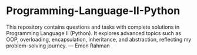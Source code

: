 # Programming-Language-II-Python
This repository contains questions and tasks with complete solutions in Programming Language II (Python). It explores advanced topics such as OOP, overloading, encapsulation, inheritance, and abstraction, reflecting my problem-solving journey. — Emon Rahman
